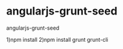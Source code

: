 angularjs-grunt-seed
====================

angularjs-grunt-seed


1)npm install
2)npm install grunt grunt-cli



